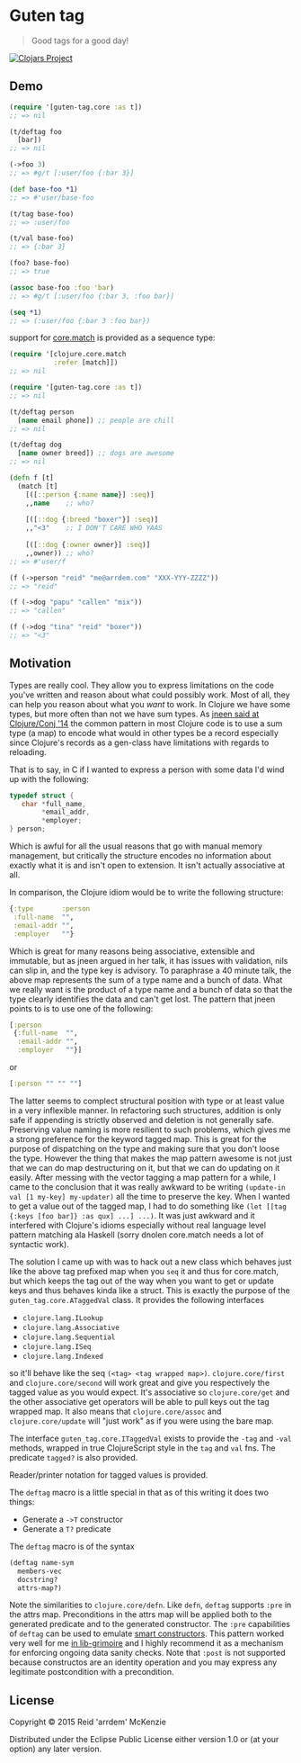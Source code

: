 # Guten tag

> Good tags for a good day!

[![Clojars Project](http://clojars.org/me.arrdem/guten-tag/latest-version.svg)](http://clojars.org/me.arrdem/guten-tag)

## Demo

```Clojure
(require '[guten-tag.core :as t])
;; => nil

(t/deftag foo
  [bar])
;; => nil

(->foo 3)
;; => #g/t [:user/foo {:bar 3}]

(def base-foo *1)
;; => #'user/base-foo

(t/tag base-foo)
;; => :user/foo

(t/val base-foo)
;; => {:bar 3}

(foo? base-foo)
;; => true

(assoc base-foo :foo 'bar)
;; => #g/t [:user/foo {:bar 3, :foo bar}]

(seq *1)
;; => (:user/foo {:bar 3 :foo bar})
```

support for [core.match](https://github.com/clojure/core.match) is provided as a sequence type:

```Clojure
(require '[clojure.core.match
           :refer [match]])
;; => nil

(require '[guten-tag.core :as t])
;; => nil

(t/deftag person
  [name email phone]) ;; people are chill
;; => nil

(t/deftag dog
  [name owner breed]) ;; dogs are awesome
;; => nil

(defn f [t]
  (match [t]
    [([::person {:name name}] :seq)]
    ,,name    ;; who?
    
    [([::dog {:breed "boxer"}] :seq)]
    ,,"<3"    ;; I DON'T CARE WHO YAAS
    
    [([::dog {:owner owner}] :seq)]
    ,,owner)) ;; who?
;; => #'user/f

(f (->person "reid" "me@arrdem.com" "XXX-YYY-ZZZZ"))
;; => "reid"

(f (->dog "papu" "callen" "mix"))
;; => "callen"

(f (->dog "tina" "reid" "boxer"))
;; => "<3"
```

## Motivation

Types are really cool.  They allow you to express limitations on the code you've written and reason
about what could possibly work.  Most of all, they can help you reason about what you _want_ to
work.  In Clojure we have some types, but more often than not we have sum types.  As
[jneen said at Clojure/Conj '14](https://www.youtube.com/watch?v=ZQkIWWTygio) the common pattern in
most Clojure code is to use a sum type (a map) to encode what would in other types be a record
especially since Clojure's records as a gen-class have limitations with regards to reloading.

That is to say, in C if I wanted to express a person with some data I'd wind up with the following:

```C
typedef struct {
   char *full_name,
        *email_addr,
		*employer;
} person;
```

Which is awful for all the usual reasons that go with manual memory management, but critically the
structure encodes no information about exactly what it is and isn't open to extension.  It isn't
actually associative at all.

In comparison, the Clojure idiom would be to write the following structure:

```Clojure
{:type       :person
 :full-name  "",
 :email-addr "",
 :employer   ""}
```

Which is great for many reasons being associative, extensible and immutable, but as jneen argued in
her talk, it has issues with validation, nils can slip in, and the type key is advisory.  To
paraphrase a 40 minute talk, the above map represents the sum of a type name and a bunch of data.
What we really want is the product of a type name and a bunch of data so that the type clearly
identifies the data and can't get lost.  The pattern that jneen points to is to use one of the
following:

```Clojure
[:person
 {:full-name  "",
  :email-addr "",
  :employer   ""}]
```

or

```Clojure
[:person "" "" ""]
```

The latter seems to complect structural position with type or at least value in a very inflexible
manner. In refactoring such structures, addition is only safe if appending is strictly observed and
deletion is not generally safe. Preserving value naming is more resilient to such problems, which
gives me a strong preference for the keyword tagged map. This is great for the purpose of
dispatching on the type and making sure that you don't loose the type.  However the thing that makes
the map pattern awesome is not just that we can do map destructuring on it, but that we can do
updating on it easily.  After messing with the vector tagging a map pattern for a while, I came to
the conclusion that it was really awkward to be writing `(update-in val [1 my-key] my-updater)` all
the time to preserve the key.  When I wanted to get a value out of the tagged map, I had to do
something like `(let [[tag {:keys [foo bar]} :as qux] ...] ...)`.  It was just awkward and it
interfered with Clojure's idioms especially without real language level pattern matching ala Haskell
(sorry dnolen core.match needs a lot of syntactic work).

The solution I came up with was to hack out a new class which behaves just like the above tag
prefixed map when you `seq` it and thus for core.match, but which keeps the tag out of the way when
you want to get or update keys and thus behaves kinda like a struct.  This is exactly the purpose of
the `guten_tag.core.ATaggedVal` class.  It provides the following interfaces

 - `clojure.lang.ILookup`
 - `clojure.lang.Associative`
 - `clojure.lang.Sequential`
 - `clojure.lang.ISeq`
 - `clojure.lang.Indexed`

so it'll behave like the seq `(<tag> <tag wrapped map>)`.  `clojure.core/first` and
`clojure.core/second` will work great and give you respectively the tagged value as you would
expect.  It's associative so `clojure.core/get` and the other associative get operators will be able
to pull keys out the tag wrapped map.  It also means that `clojure.core/assoc` and
`clojure.core/update` will "just work" as if you were using the bare map.

The interface `guten_tag.core.ITaggedVal` exists to provide the `-tag` and `-val` methods, wrapped
in true ClojureScript style in the `tag` and `val` fns.  The predicate `tagged?` is also provided.

Reader/printer notation for tagged values is provided.

The `deftag` macro is a little special in that as of this writing it does two things:

 - Generate a `->T` constructor
 - Generate a `T?` predicate

The `deftag` macro is of the syntax

```Clojure
(deftag name-sym
  members-vec
  docstring?
  attrs-map?)
```

Note the similarities to `clojure.core/defn`.  Like `defn`, `deftag` supports `:pre` in the attrs
map.  Preconditions in the attrs map will be applied both to the generated predicate and to the
generated constructor.  The `:pre` capabilities of `deftag` can be used to emulate
[smart constructors](https://wiki.haskell.org/Smart_constructors).  This pattern worked very well
for me
[in lib-grimoire](https://github.com/clojure-grimoire/lib-grimoire/blob/master/src/grimoire/things.clj#L23-L90)
and I highly recommend it as a mechanism for enforcing ongoing data sanity checks.  Note that
`:post` is not supported because constructos are an identity operation and you may express any
legitimate postcondition with a precondition.

## License

Copyright © 2015 Reid 'arrdem' McKenzie

Distributed under the Eclipse Public License either version 1.0 or (at your option) any later
version.
